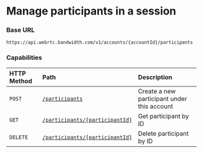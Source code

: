 # Manage participants in a session

### Base URL

`https://api.webrtc.bandwidth.com/v1/accounts/{accountId}/participants`

### Capabilities

| HTTP Method                 | Path                                            | Description                                                                                       
|:----------------------------|:------------------------------------------------|:--------------------------------------------------------------------------------------------------
| <code class="post">POST</code>| [`/participants`](createParticipant.md)         | Create a new participant under this account                                                       
| <code class="get">GET</code>| [`/participants/{participantId}`](getParticipant.md)            | Get participant by ID                                                                             
| <code class="delete">DELETE</code>| [`/participants/{participantId}`](deleteParticipant.md)         | Delete participant by ID                                                                          

